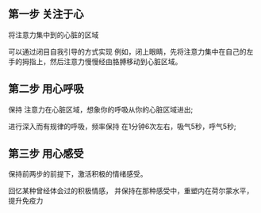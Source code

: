 ## 第一步 关注于心

将注意力集中到的心脏的区域

可以通过闭目自我引导的方式实现 例如，闭上眼睛，先将注意力集中在自己的左手的拇指上，然后注意力慢慢经由胳膊移动到心脏区域。


## 第二步 用心呼吸

保持 注意力在心脏区域，想象你的呼吸从你的心脏区域进出;

进行深入而有规律的呼吸，频率保持 在1分钟6次左右，吸气5秒，呼气5秒;


## 第三步 用心感受 

保持前两步的前提下，激活积极的情绪感受。

回忆某种曾经体会过的积极情感，
并保持在那种感受中，重塑内在荷尔蒙水平，提升免疫力